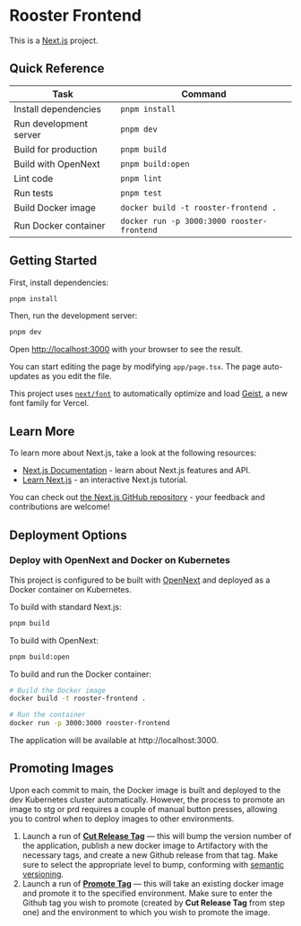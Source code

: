 # Rooster Frontend

This is a [Next.js](https://nextjs.org) project.

## Quick Reference

| Task                   | Command                                      |
| ---------------------- | -------------------------------------------- |
| Install dependencies   | `pnpm install`                               |
| Run development server | `pnpm dev`                                   |
| Build for production   | `pnpm build`                                 |
| Build with OpenNext    | `pnpm build:open`                            |
| Lint code              | `pnpm lint`                                  |
| Run tests              | `pnpm test`                                  |
| Build Docker image     | `docker build -t rooster-frontend .`       |
| Run Docker container   | `docker run -p 3000:3000 rooster-frontend` |

## Getting Started

First, install dependencies:

```bash
pnpm install
```

Then, run the development server:

```bash
pnpm dev
```

Open [http://localhost:3000](http://localhost:3000) with your browser to see the result.

You can start editing the page by modifying `app/page.tsx`. The page auto-updates as you edit the file.

This project uses [`next/font`](https://nextjs.org/docs/app/building-your-application/optimizing/fonts) to automatically optimize and load [Geist](https://vercel.com/font), a new font family for Vercel.

## Learn More

To learn more about Next.js, take a look at the following resources:

- [Next.js Documentation](https://nextjs.org/docs) - learn about Next.js features and API.
- [Learn Next.js](https://nextjs.org/learn) - an interactive Next.js tutorial.

You can check out [the Next.js GitHub repository](https://github.com/vercel/next.js) - your feedback and contributions are welcome!

## Deployment Options

### Deploy with OpenNext and Docker on Kubernetes

This project is configured to be built with [OpenNext](https://github.com/sst/open-next) and deployed as a Docker container on Kubernetes.

To build with standard Next.js:

```bash
pnpm build
```

To build with OpenNext:

```bash
pnpm build:open
```

To build and run the Docker container:

```bash
# Build the Docker image
docker build -t rooster-frontend .

# Run the container
docker run -p 3000:3000 rooster-frontend
```

The application will be available at http://localhost:3000.

## Promoting Images

Upon each commit to main, the Docker image is built and deployed to the dev Kubernetes cluster automatically. However, the process to promote an image to stg or prd requires a couple of manual button presses, allowing you to control when to deploy images to other environments.

1. Launch a run of [**Cut Release Tag**](.github/workflows/cut-tag.yaml) — this will bump the version number of the application, publish a new docker image to Artifactory with the necessary tags, and create a new Github release from that tag. Make sure to select the appropriate level to bump, conforming with [semantic versioning](https://semver.org/).
2. Launch a run of [**Promote Tag**](.github/workflows/promote.yaml) — this will take an existing docker image and promote it to the specified environment. Make sure to enter the Github tag you wish to promote (created by **Cut Release Tag** from step one) and the environment to which you wish to promote the image.